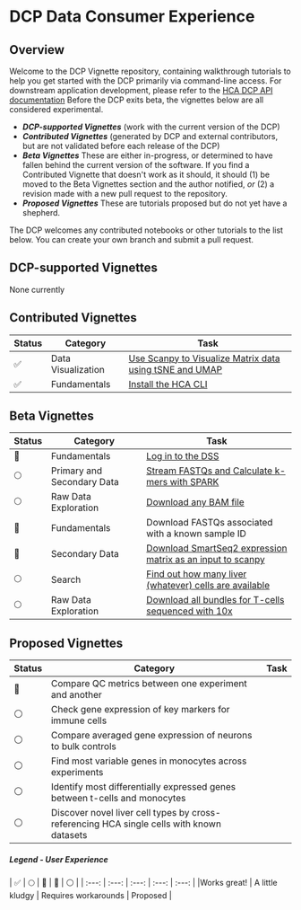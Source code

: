# DCP Data Consumer Experience


## Overview
Welcome to the DCP Vignette repository, containing walkthrough tutorials to help you get started with the DCP primarily via command-line access. For downstream application development, please refer to the [HCA DCP API documentation](https://prod.data.humancellatlas.org/apis)  Before the DCP exits beta, the vignettes below are all considered experimental.

* ***DCP-supported Vignettes*** (work with the current version of the DCP)
* ***Contributed Vignettes*** (generated by DCP and external contributors, but are not validated before each release of the DCP)
* ***Beta Vignettes*** These are either in-progress, or determined to have fallen behind the current version of the software. If you find a Contributed Vignette that doesn't work as it should, it should (1) be moved to the Beta Vignettes section and the author notified, *or* (2) a revision made with a new pull request to the repository.
* ***Proposed Vignettes*** These are tutorials proposed but do not yet have a shepherd.

The DCP welcomes any contributed notebooks or other tutorials to the list below. You can create your own branch and submit a pull request. 

## DCP-supported Vignettes
None currently

## Contributed Vignettes
| Status | Category | Task |
| --- | --- | --- |
| :white_check_mark: | Data Visualization | [Use Scanpy to Visualize Matrix data using tSNE and UMAP](tasks/nov2018_demo/hca_demo_scanpy.ipynb)
| :white_check_mark: | Fundamentals | [Install the HCA CLI](tasks/Install)

## Beta Vignettes

| Status | Category | Task |
| --- | --- | --- |
| :large_orange_diamond: | Fundamentals | [Log in to the DSS](tasks/Log%20In) |
| :full_moon: | Primary and Secondary Data | [Stream FASTQs and Calculate k-mers with SPARK](tasks/SPARK) |
| :full_moon: | Raw Data Exploration | [Download any BAM file](tasks/Download%20BAM) |
| :large_orange_diamond: | Fundamentals | Download FASTQs associated with a known sample ID |
| :large_orange_diamond: | Secondary Data | [Download SmartSeq2 expression matrix as an input to scanpy](tasks/Download%20Expression%20Matrix%20for%20Scanpy) |
| :full_moon: | Search | [Find out how many liver (whatever) cells are available](tasks/Find%20Cell%20Type%20Count) |
| :full_moon: | Raw Data Exploration | [Download all bundles for T-cells sequenced with 10x](tasks/Download%2010x%20Seq%20T-cell%20Bundles) |



## Proposed Vignettes
| Status | Category | Task |
| --- | --- | --- |
| :large_orange_diamond: | Compare QC metrics between one experiment and another |
| :white_circle: | Check gene expression of key markers for immune cells |
| :white_circle: | Compare averaged gene expression of neurons to bulk controls |
| :white_circle: | Find most variable genes in monocytes across experiments |
| :white_circle: | Identify most differentially expressed genes between t-cells and monocytes |
| :white_circle: | Discover novel liver cell types by cross-referencing HCA single cells with known datasets |

##### Legend - User Experience
| :white_check_mark: | :full_moon: | :large_orange_diamond: | :red_circle: |
:white_circle: |
| :---: | :---: | :---: | :---: | :---: |
|Works great! | A little kludgy | Requires workarounds | Proposed |
